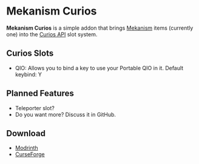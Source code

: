 # Mekanism Curios

**Mekanism Curios** is a simple addon that brings [Mekanism](https://www.curseforge.com/minecraft/mc-mods/mekanism) items (currently one) into the [Curios API](https://www.curseforge.com/minecraft/mc-mods/curios) slot system.

## Curios Slots
- QIO: Allows you to bind a key to use your Portable QIO in it. Default keybind: Y

## Planned Features
- Teleporter slot?
- Do you want more? Discuss it in GitHub.

## Download
- [Modrinth](https://modrinth.com/project/mekanism-curios)
- [CurseForge](https://curseforge.com/minecraft/mc-mods/mekanism-curios)